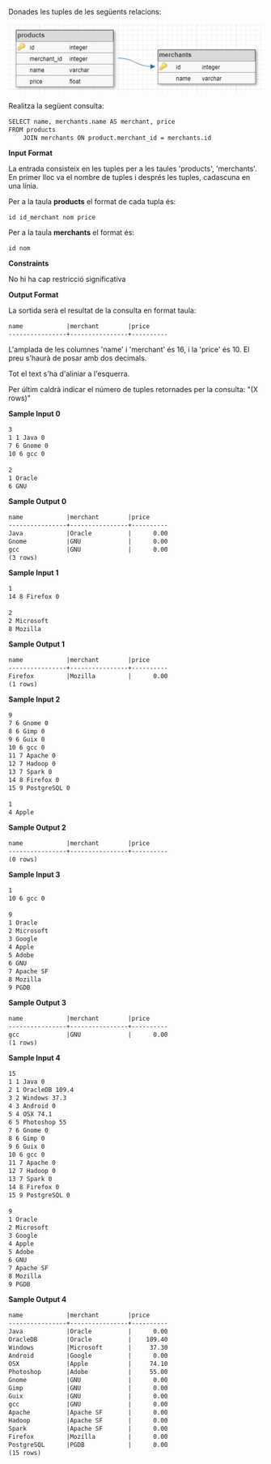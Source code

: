 Donades les tuples de les següents relacions:

![image](1556869986-ef1ae97bb9-db2.png)

Realitza la següent consulta:

    SELECT name, merchants.name AS merchant, price 
    FROM products 
        JOIN merchants ON product.merchant_id = merchants.id

**Input Format**

La entrada consisteix en les tuples per a les taules 'products',
'merchants'. En primer lloc va el nombre de tuples i després les tuples,
cadascuna en una línia.

Per a la taula **products** el format de cada tupla és:

    id id_merchant nom price

Per a la taula **merchants** el format és:

    id nom

**Constraints**

No hi ha cap restricció significativa

**Output Format**

La sortida serà el resultat de la consulta en format taula:

    name            |merchant        |price     
    ----------------+----------------+----------

L'amplada de les columnes 'name' i 'merchant' és 16, i la 'price' és 10.
El preu s'haurà de posar amb dos decimals.

Tot el text s'ha d'aliniar a l'esquerra.

Per últim caldrà indicar el número de tuples retornades per la consulta:
"(X rows)"

**Sample Input 0**

    3
    1 1 Java 0
    7 6 Gnome 0
    10 6 gcc 0
    
    2
    1 Oracle
    6 GNU

**Sample Output 0**

    name            |merchant        |price     
    ----------------+----------------+----------
    Java            |Oracle          |      0.00
    Gnome           |GNU             |      0.00
    gcc             |GNU             |      0.00
    (3 rows)

**Sample Input 1**

    1
    14 8 Firefox 0
    
    2
    2 Microsoft
    8 Mozilla

**Sample Output 1**

    name            |merchant        |price     
    ----------------+----------------+----------
    Firefox         |Mozilla         |      0.00
    (1 rows)

**Sample Input 2**

    9
    7 6 Gnome 0
    8 6 Gimp 0
    9 6 Guix 0
    10 6 gcc 0
    11 7 Apache 0
    12 7 Hadoop 0
    13 7 Spark 0
    14 8 Firefox 0
    15 9 PostgreSQL 0
    
    1
    4 Apple

**Sample Output 2**

    name            |merchant        |price     
    ----------------+----------------+----------
    (0 rows)

**Sample Input 3**

    1
    10 6 gcc 0
    
    9
    1 Oracle
    2 Microsoft
    3 Google
    4 Apple
    5 Adobe
    6 GNU
    7 Apache SF
    8 Mozilla
    9 PGDB

**Sample Output 3**

    name            |merchant        |price     
    ----------------+----------------+----------
    gcc             |GNU             |      0.00
    (1 rows)

**Sample Input 4**

    15
    1 1 Java 0
    2 1 OracleDB 109.4
    3 2 Windows 37.3
    4 3 Android 0
    5 4 OSX 74.1
    6 5 Photoshop 55
    7 6 Gnome 0
    8 6 Gimp 0
    9 6 Guix 0
    10 6 gcc 0
    11 7 Apache 0
    12 7 Hadoop 0
    13 7 Spark 0
    14 8 Firefox 0
    15 9 PostgreSQL 0
    
    9
    1 Oracle
    2 Microsoft
    3 Google
    4 Apple
    5 Adobe
    6 GNU
    7 Apache SF
    8 Mozilla
    9 PGDB

**Sample Output 4**

    name            |merchant        |price     
    ----------------+----------------+----------
    Java            |Oracle          |      0.00
    OracleDB        |Oracle          |    109.40
    Windows         |Microsoft       |     37.30
    Android         |Google          |      0.00
    OSX             |Apple           |     74.10
    Photoshop       |Adobe           |     55.00
    Gnome           |GNU             |      0.00
    Gimp            |GNU             |      0.00
    Guix            |GNU             |      0.00
    gcc             |GNU             |      0.00
    Apache          |Apache SF       |      0.00
    Hadoop          |Apache SF       |      0.00
    Spark           |Apache SF       |      0.00
    Firefox         |Mozilla         |      0.00
    PostgreSQL      |PGDB            |      0.00
    (15 rows)
